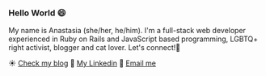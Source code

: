 ### Hello World 😄

My name is Anastasia (she/her, he/him). I'm a full-stack web developer experienced in Ruby on Rails and JavaScript based programming, LGBTQ+ right activist, blogger and cat lover. Let's connect!:rainbow:

:sunny: <a href="https://medium.com/@anastasiaorlova7">Check my blog</a> 
:blue_book: <a href="https://www.linkedin.com/in/anastasiaorlova88/">My Linkedin</a> 
:email: <a href="mailto:anastasia.orlova1612@gmail.com">Email me</a>




